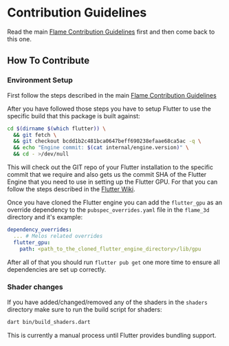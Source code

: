 # Contribution Guidelines

Read the main [Flame Contribution Guidelines](https://github.com/flame-engine/flame/blob/main/CONTRIBUTING.md)
first and then come back to this one.


## How To Contribute


### Environment Setup

First follow the steps described in the main [Flame Contribution Guidelines](https://github.com/flame-engine/flame/blob/main/CONTRIBUTING.md#environment-setup)

After you have followed those steps you have to setup Flutter to use the specific build that this
package is built against:

```sh
cd $(dirname $(which flutter)) \
  && git fetch \
  && git checkout bcdd1b2c481bca0647beff690238efaae68ca5ac -q \
  && echo "Engine commit: $(cat internal/engine.version)" \
  && cd - >/dev/null
```

This will check out the GIT repo of your Flutter installation to the specific commit that we require
and also gets us the commit SHA of the Flutter Engine that you need to use in setting up the
Flutter GPU. For that you can follow the steps described in the
[Flutter Wiki](https://github.com/flutter/flutter/wiki/Flutter-GPU#try-out-flutter-gpu).

Once you have cloned the Flutter engine you can add the `flutter_gpu` as an override dependency
to the `pubspec_overrides.yaml` file in the `flame_3d` directory and it's example:

```yaml
dependency_overrides:
  ... # Melos related overrides
  flutter_gpu:
    path: <path_to_the_cloned_flutter_engine_directory>/lib/gpu
```

After all of that you should run `flutter pub get` one more time to ensure all dependencies are
set up correctly.


### Shader changes

If you have added/changed/removed any of the shaders in the `shaders` directory make sure to run the
build script for shaders:

```sh
dart bin/build_shaders.dart
```

This is currently a manual process until Flutter provides bundling support.
